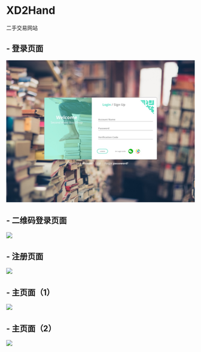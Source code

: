 # XD2Hand
二手交易网站

## - 登录页面
![](https://github.com/XDCreater/ReadmeImage/raw/master/XD2Hand/Login.jpg)
## - 二维码登录页面
![](http://7xyfje.com1.z1.glb.clouddn.com/QR%20Code%20Login.jpg)
## - 注册页面
![](http://7xyfje.com1.z1.glb.clouddn.com/Registration.jpg)
## - 主页面（1）
![](http://7xyfje.com1.z1.glb.clouddn.com/Main%20Page.jpg)
## - 主页面（2）
![](http://7xyfje.com1.z1.glb.clouddn.com/Main%20Page%20(1).jpg)